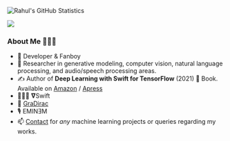 ![Rahul's GitHub Statistics](https://github-readme-stats.vercel.app/api?username=rahulbhalley&show_icons=true)

![](https://komarev.com/ghpvc/?username=rahulbhalley&color=blueviolet)

### About Me 👨🏻‍💻

-  Developer & Fanboy
- 🧠 Researcher in generative modeling, computer vision, natural language processing, and audio/speech processing areas.
- ✍️ Author of **Deep Learning with Swift for TensorFlow** (2021) 📖 Book. Available on [Amazon](https://amzn.to/3tiwbNQ) / [Apress](https://bit.ly/38WtkTl)
- 👨🏻‍💻 𝛁Swift
- 🔨 [GraDirac](https://github.com/gradirac)
- 🎙 EMINƎM
- 📫 [Contact](mailto:rahulbhalley@icloud.com) for _any_ machine learning projects or queries regarding my works.

<!--
**rahulbhalley/rahulbhalley** is a ✨ _special_ ✨ repository because its `README.md` (this file) appears on your GitHub profile.

Here are some ideas to get you started:

- 🔭 I’m currently working on ...
- 🌱 I’m currently learning ...
- 👯 I’m looking to collaborate on ...
- 🤔 I’m looking for help with ...
- 💬 Ask me about ...
- 📫 How to reach me: ...
- 😄 Pronouns: ...
- ⚡ Fun fact: ...
-->
